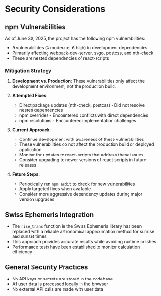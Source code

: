# Security Considerations

## npm Vulnerabilities

As of June 30, 2025, the project has the following npm vulnerabilities:

- 9 vulnerabilities (3 moderate, 6 high) in development dependencies
- Primarily affecting webpack-dev-server, svgo, postcss, and nth-check
- These are nested dependencies of react-scripts

### Mitigation Strategy

1. **Development vs. Production**: These vulnerabilities only affect the development environment, not the production build.

2. **Attempted Fixes**:
   - Direct package updates (nth-check, postcss) - Did not resolve nested dependencies
   - npm overrides - Encountered conflicts with direct dependencies
   - npm resolutions - Encountered implementation challenges

3. **Current Approach**:
   - Continue development with awareness of these vulnerabilities
   - These vulnerabilities do not affect the production build or deployed application
   - Monitor for updates to react-scripts that address these issues
   - Consider upgrading to newer versions of react-scripts in future releases

4. **Future Steps**:
   - Periodically run `npm audit` to check for new vulnerabilities
   - Apply targeted fixes when available
   - Consider more aggressive dependency updates during major version upgrades

## Swiss Ephemeris Integration

- The `rise_trans` function in the Swiss Ephemeris library has been replaced with a reliable astronomical approximation method for sunrise and sunset times
- This approach provides accurate results while avoiding runtime crashes
- Performance tests have been established to monitor calculation efficiency

## General Security Practices

- No API keys or secrets are stored in the codebase
- All user data is processed locally in the browser
- No external API calls are made with user data
